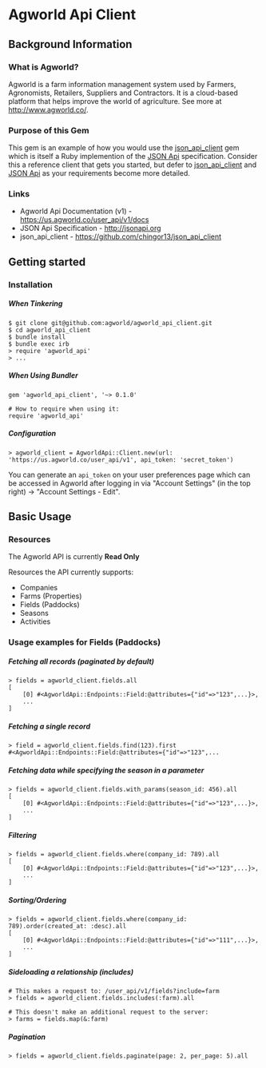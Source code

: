 # Agworld Api Client

## Background Information

### What is Agworld?
Agworld is a farm information management system used by Farmers, Agronomists, Retailers, Suppliers and Contractors. It is a cloud-based platform that helps improve the world of agriculture. See more at http://www.agworld.co/.

### Purpose of this Gem
This gem is an example of how you would use the [json_api_client](https://github.com/chingor13/json_api_client) gem which is itself a Ruby implemention of the [JSON Api](http://jsonapi.org) specification. Consider this a reference client that gets you started, but defer to [json_api_client](https://github.com/chingor13/json_api_client) and [JSON Api](http://jsonapi.org) as your requirements become more detailed.

### Links
* Agworld Api Documentation (v1) - https://us.agworld.co/user_api/v1/docs
* JSON Api Specification - http://jsonapi.org
* json_api_client - https://github.com/chingor13/json_api_client

## Getting started

### Installation

##### When Tinkering

    $ git clone git@github.com:agworld/agworld_api_client.git
    $ cd agworld_api_client
    $ bundle install
    $ bundle exec irb
    > require 'agworld_api'
    > ...

##### When Using Bundler

    gem 'agworld_api_client', '~> 0.1.0'

    # How to require when using it:
    require 'agworld_api'

##### Configuration

    > agworld_client = AgworldApi::Client.new(url: 'https://us.agworld.co/user_api/v1', api_token: 'secret_token')

You can generate an `api_token` on your user preferences page which can be accessed in Agworld after logging in via "Account Settings" (in the top right) -> "Account Settings - Edit". 

## Basic Usage

### Resources

The Agworld API is currently **Read Only**

Resources the API currently supports:

* Companies
* Farms (Properties)
* Fields (Paddocks)
* Seasons
* Activities

### Usage examples for Fields (Paddocks)

##### Fetching all records (paginated by default)

    > fields = agworld_client.fields.all
    [
        [0] #<AgworldApi::Endpoints::Field:@attributes={"id"=>"123",...}>,
        ...
    ]

##### Fetching a single record

    > field = agworld_client.fields.find(123).first
    #<AgworldApi::Endpoints::Field:@attributes={"id"=>"123",...

##### Fetching data while specifying the season in a parameter

    > fields = agworld_client.fields.with_params(season_id: 456).all
    [
        [0] #<AgworldApi::Endpoints::Field:@attributes={"id"=>"123",...}>,
        ...
    ]

##### Filtering

    > fields = agworld_client.fields.where(company_id: 789).all
    [
        [0] #<AgworldApi::Endpoints::Field:@attributes={"id"=>"123",...}>,
        ...
    ]

##### Sorting/Ordering

    > fields = agworld_client.fields.where(company_id: 789).order(created_at: :desc).all
    [
        [0] #<AgworldApi::Endpoints::Field:@attributes={"id"=>"111",...}>,
        ...
    ]

##### Sideloading a relationship (includes)

    # This makes a request to: /user_api/v1/fields?include=farm
    > fields = agworld_client.fields.includes(:farm).all

    # This doesn't make an additional request to the server:
    > farms = fields.map(&:farm)

##### Pagination

    > fields = agworld_client.fields.paginate(page: 2, per_page: 5).all
